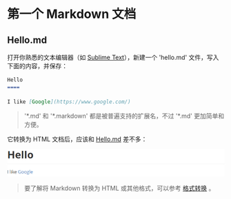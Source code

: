 第一个 Markdown 文档
====

Hello.md
----

打开你熟悉的文本编辑器（如 [Sublime Text](http://www.sublimetext.com/)），新建一个 'hello.md' 文件，写入下面的内容，并保存：

```markdown
Hello
====

I like [Google](https://www.google.com/)
```

>'\*.md' 和 '\*.markdown' 都是被普遍支持的扩展名，不过 '\*.md' 更加简单和方便。

它转换为 HTML 文档后，应该和 [Hello.md](./article/about/hello.html) 差不多：

![Hello.md](images/hello.png 'Hello.md')

>要了解将 Markdown 转换为 HTML 或其他格式，可以参考 [格式转换](#) 。
